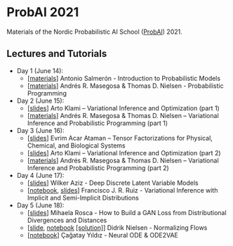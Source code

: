 # ProbAI 2021

Materials of the Nordic Probabilistic AI School ([ProbAI](https://www.probabilistic.ai)) 2021.

## Lectures and Tutorials

* Day 1 (June 14):
  * [[materials](https://github.com/probabilisticai/probai-2021/tree/main/Day1/2_antonio)] Antonio Salmerón - Introduction to Probabilistic Models
  * [[materials](https://github.com/PGM-Lab/probai-2021-pyro/tree/main/Day1)] Andrés R. Masegosa & Thomas D. Nielsen - Probabilistic Programming
* Day 2 (June 15):
  * [[slides](https://github.com/probabilisticai/probai-2021/tree/main/Day2/2_klami)] Arto Klami – Variational Inference and Optimization (part 1)
  * [[materials](https://github.com/PGM-Lab/probai-2021-pyro/tree/main/Day2)] Andrés R. Masegosa & Thomas D. Nielsen – Variational Inference and Probabilistic Programming (part 1)
* Day 3 (June 16):
  * [[slides](https://github.com/probabilisticai/probai-2021/blob/main/Day3/1_acar/Acar_NordicAI21.pdf)] Evrim Acar Ataman – Tensor Factorizations for Physical, Chemical, and Biological Systems
  * [[slides](https://github.com/probabilisticai/probai-2021/tree/main/Day3/2_klami)] Arto Klami – Variational Inference and Optimization (part 2)
  * [[materials](https://github.com/PGM-Lab/probai-2021-pyro/tree/main/Day3)] Andrés R. Masegosa & Thomas D. Nielsen – Variational Inference and Probabilistic Programming (part 2)
* Day 4 (June 17):
  * [[slides](https://github.com/probabilisticai/probai-2021/tree/main/Day4/1_aziz)] Wilker Aziz - Deep Discrete Latent Variable Models
  * [[notebook](https://colab.research.google.com/drive/1znA-K9F4C7Rp-uN13wFb9daHfzmdDRas?usp=sharing), [slides](https://github.com/probabilisticai/probai-2021/blob/main/Day4/slides.pdf)] Francisco J. R. Ruiz - Variational Inference with Implicit and Semi-Implicit Distributions
* Day 5 (June 18):
  * [[slides](http://elarosca.net/prob_ai_2021.pdf)] Mihaela Rosca - How to Build a GAN Loss from Distributional Divergences and Distances
  * [[slide](https://github.com/probabilisticai/probai-2021/tree/main/Day5/2_nielsen/normalizing_flows.pdf), [notebook](https://colab.research.google.com/drive/1SW3VE8KqFWvyDIyMhaEbzQIFPijJc2IJ?usp=sharing) [[solution]](https://colab.research.google.com/drive/1RVvYC6CyxrWuxngtgZ0nWaQJDE8XmSli?usp=sharing)] Didrik Nielsen - Normalizing Flows
  * [[notebook](https://colab.research.google.com/drive/1UwhrYiPiIx9q7Lb8m8TZNe5teJ_fUPmA?usp=sharing)] Çağatay Yıldız - Neural ODE & ODE2VAE
